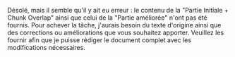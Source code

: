 Désolé, mais il semble qu'il y ait eu erreur : le contenu de la "Partie Initiale + Chunk Overlap" ainsi que celui de la "Partie améliorée" n'ont pas été fournis. Pour achever la tâche, j'aurais besoin du texte d'origine ainsi que des corrections ou améliorations que vous souhaitez apporter. Veuillez les fournir afin que je puisse rédiger le document complet avec les modifications nécessaires.